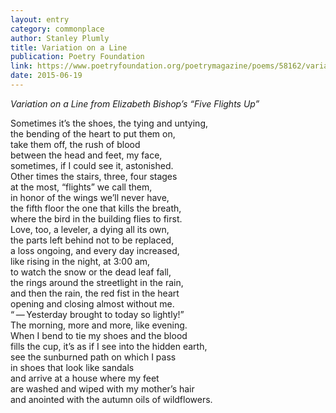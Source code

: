 ```yaml
---
layout: entry
category: commonplace
author: Stanley Plumly
title: Variation on a Line
publication: Poetry Foundation
link: https://www.poetryfoundation.org/poetrymagazine/poems/58162/variation-on-a-line-from-elizabeth-bishops-five-flights-up
date: 2015-06-19
---
```


*Variation on a Line from Elizabeth Bishop’s “Five Flights Up”*

Sometimes it’s the shoes, the tying and untying,
<br>the bending of the heart to put them on,
<br>take them off, the rush of blood
<br>between the head and feet, my face,
<br>sometimes, if I could see it, astonished.
<br>Other times the stairs, three, four stages
<br>at the most, “flights” we call them,
<br>in honor of the wings we’ll never have,
<br>the fifth floor the one that kills the breath,
<br>where the bird in the building flies to first.
<br>Love, too, a leveler, a dying all its own,
<br>the parts left behind not to be replaced,
<br>a loss ongoing, and every day increased,
<br>like rising in the night, at 3:00 am,
<br>to watch the snow or the dead leaf fall,
<br>the rings around the streetlight in the rain,
<br>and then the rain, the red fist in the heart
<br>opening and closing almost without me.
<br>“ — Yesterday brought to today so lightly!”
<br>The morning, more and more, like evening.
<br>When I bend to tie my shoes and the blood
<br>fills the cup, it’s as if I see into the hidden earth,
<br>see the sunburned path on which I pass
<br>in shoes that look like sandals
<br>and arrive at a house where my feet
<br>are washed and wiped with my mother’s hair
<br>and anointed with the autumn oils of wildflowers.
